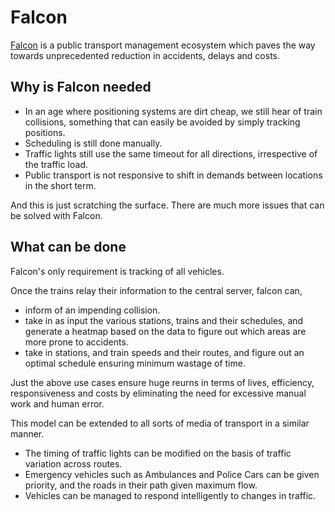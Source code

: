 # Falcon

[Falcon](http://falcon.westus2.cloudapp.azure.com:8080/) is a public transport management ecosystem which paves the way towards unprecedented reduction in accidents, delays and costs.

## Why is Falcon needed
* In an age where positioning systems are dirt cheap, we still hear of train collisions, something that can easily be avoided by simply tracking positions. 
* Scheduling is still done manually. 
* Traffic lights still use the same timeout for all directions, irrespective of the traffic load. 
* Public transport is not responsive to shift in demands between locations in the short term. 

And this is just scratching the surface. There are much more issues that can be solved with Falcon.

## What can be done
Falcon's only requirement is tracking of all vehicles.
  
Once the trains relay their information to the central server, falcon can, 
* inform of an impending collision. 
* take in as input the various stations, trains and their schedules, and generate a heatmap based on the data to figure out which areas are more prone to accidents.  
* take in stations, and train speeds and their routes, and figure out an optimal schedule ensuring minimum wastage of time.  
  
Just the above use cases ensure huge reurns in terms of lives, efficiency, responsiveness and costs by eliminating the need for excessive manual work and human error.
    
This model can be extended to all sorts of media of transport in a similar manner. 
* The timing of traffic lights can be modified on the basis of traffic variation across routes. 
* Emergency vehicles such as Ambulances and Police Cars can be given priority, and the roads in their path given maximum flow.
* Vehicles can be managed to respond intelligently to changes in traffic.